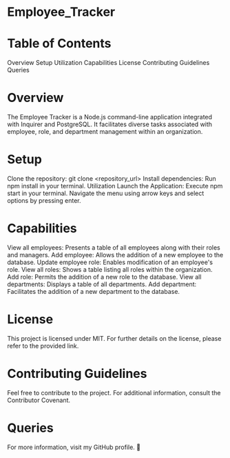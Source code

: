 # Employee_Tracker

# Table of Contents
Overview
Setup
Utilization
Capabilities
License
Contributing Guidelines
Queries

# Overview
The Employee Tracker is a Node.js command-line application integrated with Inquirer and PostgreSQL. It facilitates diverse tasks associated with employee, role, and department management within an organization.

# Setup
Clone the repository: git clone <repository_url>
Install dependencies: Run npm install in your terminal.
Utilization
Launch the Application: Execute npm start in your terminal.
Navigate the menu using arrow keys and select options by pressing enter.

# Capabilities
View all employees: Presents a table of all employees along with their roles and managers.
Add employee: Allows the addition of a new employee to the database.
Update employee role: Enables modification of an employee's role.
View all roles: Shows a table listing all roles within the organization.
Add role: Permits the addition of a new role to the database.
View all departments: Displays a table of all departments.
Add department: Facilitates the addition of a new department to the database.

# License
This project is licensed under MIT. For further details on the license, please refer to the provided link.

# Contributing Guidelines
Feel free to contribute to the project. For additional information, consult the Contributor Covenant.

# Queries
For more information, visit my GitHub profile. 👋